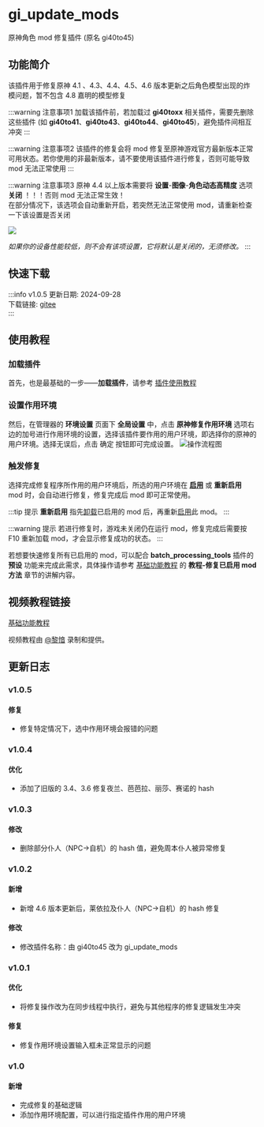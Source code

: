 # gi_update_mods
原神角色 mod 修复插件 (原名 gi40to45)

## 功能简介

该插件用于修复原神 4.1 、4.3、4.4、4.5、4.6 版本更新之后角色模型出现的炸模问题，暂不包含 4.8 嘉明的模型修复

:::warning 注意事项1
加载该插件前，若加载过 **gi40toxx** 相关插件，需要先删除这些插件 (如 **gi40to41**、**gi40to43**、**gi40to44**、**gi40to45**)，避免插件间相互冲突
:::

:::warning 注意事项2
该插件的修复会将 mod 修复至原神游戏官方最新版本正常可用状态。若你使用的非最新版本，请不要使用该插件进行修复，否则可能导致 mod 无法正常使用
:::

:::warning 注意事项3
原神 4.4 以上版本需要将 **设置**-**图像**-**角色动态高精度** 选项 **关闭** ！！！否则 mod 无法正常生效！<br/>
在部分情况下，该选项会自动重新开启，若突然无法正常使用 mod，请重新检查一下该设置是否关闭

![](/static/image/4828a657.png)

<weaken><em>如果你的设备性能较低，则不会有该项设置，它将默认是关闭的，无须修改。</em></weaken>
:::

## 快速下载

:::info v1.0.5
更新日期: 2024-09-28 <br/>
下载链接: [gitee](https://gitee.com/ticca/d3dx-skin-manage/releases/download/plugins/gi_update_mods_v1.0.5.zip) <br/>
:::

## 使用教程

### 加载插件
首先，也是最基础的一步——**加载插件**，请参考 [插件使用教程](/help/tutorial-plugins)

### 设置作用环境
然后，在管理器的 **环境设置** 页面下 **全局设置** 中，点击 **原神修复作用环境** 选项右边的加号进行作用环境的设置，选择该插件要作用的用户环境，即选择你的原神的用户环境。选择无误后，点击 确定 按钮即可完成设置。
![操作流程图](/static/image/b90710d0.png)

### 触发修复
选择完成修复程序所作用的用户环境后，所选的用户环境在 **[启用](/help/tutorial-modules#启用和切换模组)** 或 **重新启用** mod 时，会自动进行修复，修复完成后 mod 即可正常使用。

:::tip 提示
**重新启用** 指先[卸载](/help/tutorial-modules#卸载模组)已启用的 mod 后，再重新[启用](/help/tutorial-modules#启用和切换模组)此 mod。
:::

:::warning 提示
若进行修复时，游戏未关闭仍在运行 mod，修复完成后需要按 F10 重新加载 mod，才会显示修复成功的状态。
:::

若想要快速修复所有已启用的 mod，可以配合 **batch_processing_tools** 插件的 **预设** 功能来完成此需求，具体操作请参考 [基础功能教程](https://www.bilibili.com/video/BV1vi421R7d2) 的 **教程-修复已启用 mod 方法** 章节的讲解内容。

## 视频教程链接

[基础功能教程](https://www.bilibili.com/video/BV1vi421R7d2) 

视频教程由 [@黎愔](/contribution) 录制和提供。

## 更新日志

### v1.0.5
#### 修复
- 修复特定情况下，选中作用环境会报错的问题

### v1.0.4
#### 优化
- 添加了旧版的 3.4、3.6 修复夜兰、芭芭拉、丽莎、赛诺的 hash

### v1.0.3
#### 修改
- 删除部分仆人（NPC->自机）的 hash 值，避免周本仆人被异常修复

### v1.0.2
#### 新增
- 新增 4.6 版本更新后，莱依拉及仆人（NPC->自机）的 hash 修复

#### 修改
- 修改插件名称：由 gi40to45 改为 gi_update_mods

### v1.0.1
#### 优化
- 将修复操作改为在同步线程中执行，避免与其他程序的修复逻辑发生冲突

#### 修复
- 修复作用环境设置输入框未正常显示的问题

### v1.0
#### 新增
- 完成修复的基础逻辑
- 添加作用环境配置，可以进行指定插件作用的用户环境